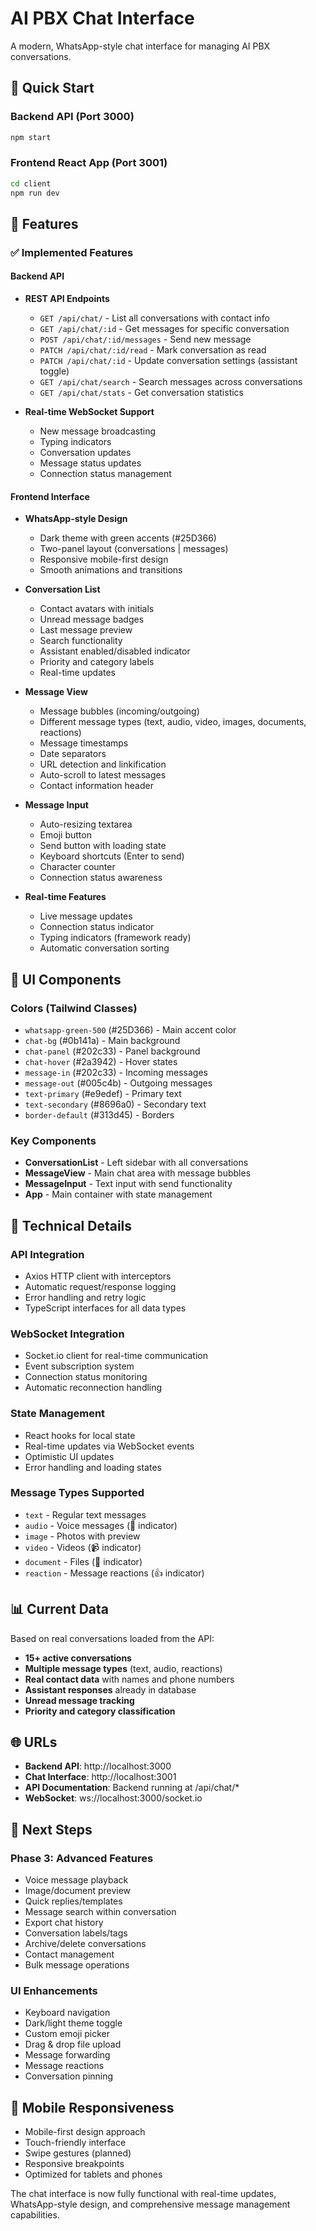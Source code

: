 # AI PBX Chat Interface

A modern, WhatsApp-style chat interface for managing AI PBX conversations.

## 🚀 Quick Start

### Backend API (Port 3000)
```bash
npm start
```

### Frontend React App (Port 3001)
```bash
cd client
npm run dev
```

## 📱 Features

### ✅ Implemented Features

#### Backend API
- **REST API Endpoints**
  - `GET /api/chat/` - List all conversations with contact info
  - `GET /api/chat/:id` - Get messages for specific conversation
  - `POST /api/chat/:id/messages` - Send new message
  - `PATCH /api/chat/:id/read` - Mark conversation as read
  - `PATCH /api/chat/:id` - Update conversation settings (assistant toggle)
  - `GET /api/chat/search` - Search messages across conversations
  - `GET /api/chat/stats` - Get conversation statistics

- **Real-time WebSocket Support**
  - New message broadcasting
  - Typing indicators
  - Conversation updates
  - Message status updates
  - Connection status management

#### Frontend Interface
- **WhatsApp-style Design**
  - Dark theme with green accents (#25D366)
  - Two-panel layout (conversations | messages)
  - Responsive mobile-first design
  - Smooth animations and transitions

- **Conversation List**
  - Contact avatars with initials
  - Unread message badges
  - Last message preview
  - Search functionality
  - Assistant enabled/disabled indicator
  - Priority and category labels
  - Real-time updates

- **Message View**
  - Message bubbles (incoming/outgoing)
  - Different message types (text, audio, video, images, documents, reactions)
  - Message timestamps
  - Date separators
  - URL detection and linkification
  - Auto-scroll to latest messages
  - Contact information header

- **Message Input**
  - Auto-resizing textarea
  - Emoji button
  - Send button with loading state
  - Keyboard shortcuts (Enter to send)
  - Character counter
  - Connection status awareness

- **Real-time Features**
  - Live message updates
  - Connection status indicator
  - Typing indicators (framework ready)
  - Automatic conversation sorting

## 🎨 UI Components

### Colors (Tailwind Classes)
- `whatsapp-green-500` (#25D366) - Main accent color
- `chat-bg` (#0b141a) - Main background
- `chat-panel` (#202c33) - Panel background
- `chat-hover` (#2a3942) - Hover states
- `message-in` (#202c33) - Incoming messages
- `message-out` (#005c4b) - Outgoing messages
- `text-primary` (#e9edef) - Primary text
- `text-secondary` (#8696a0) - Secondary text
- `border-default` (#313d45) - Borders

### Key Components
- **ConversationList** - Left sidebar with all conversations
- **MessageView** - Main chat area with message bubbles
- **MessageInput** - Text input with send functionality
- **App** - Main container with state management

## 🔧 Technical Details

### API Integration
- Axios HTTP client with interceptors
- Automatic request/response logging
- Error handling and retry logic
- TypeScript interfaces for all data types

### WebSocket Integration
- Socket.io client for real-time communication
- Event subscription system
- Connection status monitoring
- Automatic reconnection handling

### State Management
- React hooks for local state
- Real-time updates via WebSocket events
- Optimistic UI updates
- Error handling and loading states

### Message Types Supported
- `text` - Regular text messages
- `audio` - Voice messages (🎵 indicator)
- `image` - Photos with preview
- `video` - Videos (📹 indicator)
- `document` - Files (📄 indicator)
- `reaction` - Message reactions (👍 indicator)

## 📊 Current Data

Based on real conversations loaded from the API:
- **15+ active conversations**
- **Multiple message types** (text, audio, reactions)
- **Real contact data** with names and phone numbers
- **Assistant responses** already in database
- **Unread message tracking**
- **Priority and category classification**

## 🌐 URLs

- **Backend API**: http://localhost:3000
- **Chat Interface**: http://localhost:3001
- **API Documentation**: Backend running at /api/chat/*
- **WebSocket**: ws://localhost:3000/socket.io

## 🎯 Next Steps

### Phase 3: Advanced Features
- Voice message playback
- Image/document preview
- Quick replies/templates
- Message search within conversation
- Export chat history
- Conversation labels/tags
- Archive/delete conversations
- Contact management
- Bulk message operations

### UI Enhancements
- Keyboard navigation
- Dark/light theme toggle
- Custom emoji picker
- Drag & drop file upload
- Message forwarding
- Message reactions
- Conversation pinning

## 📱 Mobile Responsiveness
- Mobile-first design approach
- Touch-friendly interface
- Swipe gestures (planned)
- Responsive breakpoints
- Optimized for tablets and phones

The chat interface is now fully functional with real-time updates, WhatsApp-style design, and comprehensive message management capabilities.
